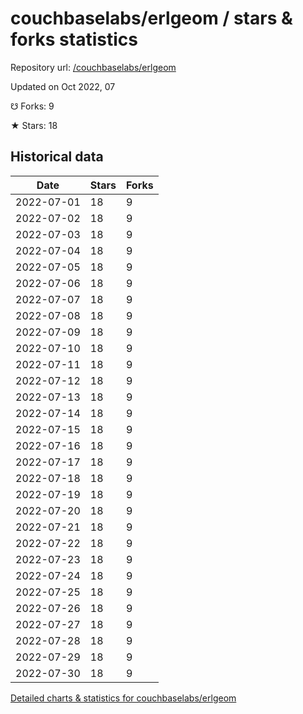 # couchbaselabs/erlgeom / stars & forks statistics

Repository url: [/couchbaselabs/erlgeom](https://github.com/couchbaselabs/erlgeom)

Updated on Oct 2022, 07

☋ Forks: 9

★ Stars: 18

## Historical data
| Date | Stars | Forks |
|------|-------|-------|
| 2022-07-01 | 18 | 9 | 
| 2022-07-02 | 18 | 9 | 
| 2022-07-03 | 18 | 9 | 
| 2022-07-04 | 18 | 9 | 
| 2022-07-05 | 18 | 9 | 
| 2022-07-06 | 18 | 9 | 
| 2022-07-07 | 18 | 9 | 
| 2022-07-08 | 18 | 9 | 
| 2022-07-09 | 18 | 9 | 
| 2022-07-10 | 18 | 9 | 
| 2022-07-11 | 18 | 9 | 
| 2022-07-12 | 18 | 9 | 
| 2022-07-13 | 18 | 9 | 
| 2022-07-14 | 18 | 9 | 
| 2022-07-15 | 18 | 9 | 
| 2022-07-16 | 18 | 9 | 
| 2022-07-17 | 18 | 9 | 
| 2022-07-18 | 18 | 9 | 
| 2022-07-19 | 18 | 9 | 
| 2022-07-20 | 18 | 9 | 
| 2022-07-21 | 18 | 9 | 
| 2022-07-22 | 18 | 9 | 
| 2022-07-23 | 18 | 9 | 
| 2022-07-24 | 18 | 9 | 
| 2022-07-25 | 18 | 9 | 
| 2022-07-26 | 18 | 9 | 
| 2022-07-27 | 18 | 9 | 
| 2022-07-28 | 18 | 9 | 
| 2022-07-29 | 18 | 9 | 
| 2022-07-30 | 18 | 9 | 


[Detailed charts & statistics for couchbaselabs/erlgeom](https://reviewgithub.com/rep/couchbaselabs/erlgeom)
